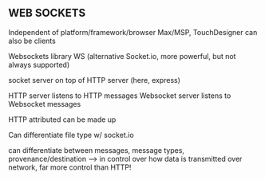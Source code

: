 ## WEB SOCKETS
Independent of platform/framework/browser
Max/MSP, TouchDesigner can also be clients


Websockets library WS (alternative Socket.io, more powerful, but not always supported)

socket server on top of HTTP server (here, express)

HTTP server listens to HTTP messages
Websocket server listens to Websocket messages

HTTP attributed can be made up

Can differentiate file type w/ socket.io


can differentiate between messages, message types, provenance/destination --> in control over how data is transmitted over network, far more control than HTTP!